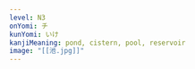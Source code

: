 ```yaml
---
level: N3
onYomi: チ
kunYomi: いけ
kanjiMeaning: pond, cistern, pool, reservoir
image: "[[池.jpg]]"
---
```

